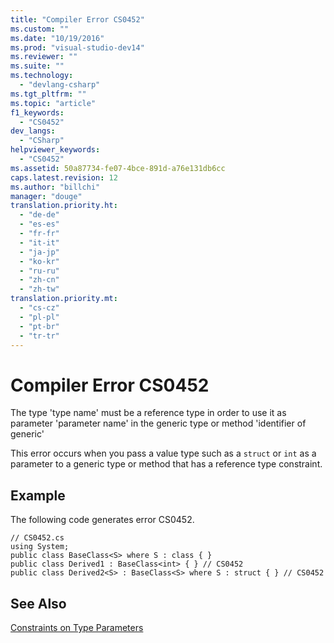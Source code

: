 ```yaml
---
title: "Compiler Error CS0452"
ms.custom: ""
ms.date: "10/19/2016"
ms.prod: "visual-studio-dev14"
ms.reviewer: ""
ms.suite: ""
ms.technology: 
  - "devlang-csharp"
ms.tgt_pltfrm: ""
ms.topic: "article"
f1_keywords: 
  - "CS0452"
dev_langs: 
  - "CSharp"
helpviewer_keywords: 
  - "CS0452"
ms.assetid: 50a87734-fe07-4bce-891d-a76e131db6cc
caps.latest.revision: 12
ms.author: "billchi"
manager: "douge"
translation.priority.ht: 
  - "de-de"
  - "es-es"
  - "fr-fr"
  - "it-it"
  - "ja-jp"
  - "ko-kr"
  - "ru-ru"
  - "zh-cn"
  - "zh-tw"
translation.priority.mt: 
  - "cs-cz"
  - "pl-pl"
  - "pt-br"
  - "tr-tr"
---
```

# Compiler Error CS0452
The type 'type name' must be a reference type in order to use it as parameter 'parameter name' in the generic type or method 'identifier of generic'  
  
 This error occurs when you pass a value type such as a `struct` or `int` as a parameter to a generic type or method that has a reference type constraint.  
  
## Example  
 The following code generates error CS0452.  
  
```  
// CS0452.cs  
using System;  
public class BaseClass<S> where S : class { }  
public class Derived1 : BaseClass<int> { } // CS0452  
public class Derived2<S> : BaseClass<S> where S : struct { } // CS0452  
```  
  
## See Also  
 [Constraints on Type Parameters](../Topic/Constraints%20on%20Type%20Parameters%20\(C%23%20Programming%20Guide\).md)